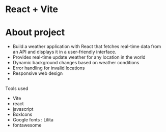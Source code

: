 # React + Vite

# About project

- Build a weather application with React that fetches real-time data from an API and displays it in a user-friendly interface.
- Provides real-time update weather for any location in the world
- Dynamic background changes based on weather conditions
- Error handling for invalid locations
- Responsive web design
- 


Tools used 
- Vite
- react
- javascript
- BoxIcons
- Google fonts : Lilita
- fontawesome
